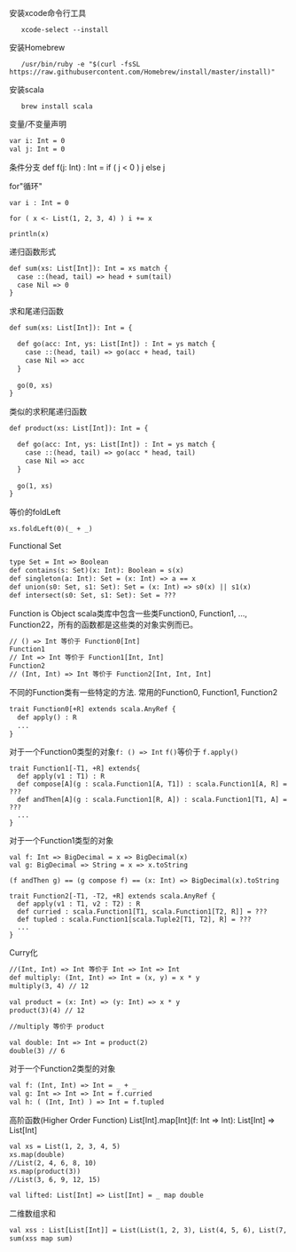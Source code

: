 
安装xcode命令行工具
```
   xcode-select --install
```

安装Homebrew
```
   /usr/bin/ruby -e "$(curl -fsSL https://raw.githubusercontent.com/Homebrew/install/master/install)"
```

安装scala
```
   brew install scala
```

变量/不变量声明
```dtd
var i: Int = 0
val j: Int = 0
```

条件分支
def f(j: Int) : Int = if ( j < 0 ) j else j

for"循环"
```
var i : Int = 0

for ( x <- List(1, 2, 3, 4) ) i += x

println(x)
```

递归函数形式
```dtd
def sum(xs: List[Int]): Int = xs match {
  case ::(head, tail) => head + sum(tail)
  case Nil => 0
}
```

求和尾递归函数
```dtd
def sum(xs: List[Int]): Int = {

  def go(acc: Int, ys: List[Int]) : Int = ys match {
    case ::(head, tail) => go(acc + head, tail) 
    case Nil => acc
  }  
  
  go(0, xs)  
}
```
类似的求积尾递归函数
```dtd
def product(xs: List[Int]): Int = {

  def go(acc: Int, ys: List[Int]) : Int = ys match {
    case ::(head, tail) => go(acc * head, tail) 
    case Nil => acc
  }  
  
  go(1, xs)  
}
```
等价的foldLeft
```dtd
xs.foldLeft(0)(_ + _)
```

Functional Set
```dtd
type Set = Int => Boolean
def contains(s: Set)(x: Int): Boolean = s(x)
def singleton(a: Int): Set = (x: Int) => a == x
def union(s0: Set, s1: Set): Set = (x: Int) => s0(x) || s1(x)
def intersect(s0: Set, s1: Set): Set = ???

```
Function is Object
scala类库中包含一些类Function0, Function1, ..., Function22，所有的函数都是这些类的对象实例而已。
```dtd
// () => Int 等价于 Function0[Int]
Function1
// Int => Int 等价于 Function1[Int, Int]
Function2
// (Int, Int) => Int 等价于 Function2[Int, Int, Int]
```
不同的Function类有一些特定的方法. 常用的Function0, Function1, Function2
```dtd
trait Function0[+R] extends scala.AnyRef {
  def apply() : R
  ... 
}
```
对于一个Function0类型的对象```f: () => Int``` ```f()```等价于 ```f.apply()```

```
trait Function1[-T1, +R] extends{
  def apply(v1 : T1) : R
  def compose[A](g : scala.Function1[A, T1]) : scala.Function1[A, R] = ???
  def andThen[A](g : scala.Function1[R, A]) : scala.Function1[T1, A] = ???
  ...
}
```
对于一个Function1类型的对象
```
val f: Int => BigDecimal = x => BigDecimal(x)
val g: BigDecimal => String = x => x.toString

(f andThen g) == (g compose f) == (x: Int) => BigDecimal(x).toString
```
```
trait Function2[-T1, -T2, +R] extends scala.AnyRef {
  def apply(v1 : T1, v2 : T2) : R
  def curried : scala.Function1[T1, scala.Function1[T2, R]] = ??? 
  def tupled : scala.Function1[scala.Tuple2[T1, T2], R] = ???
  ...
}
```
Curry化
```dtd
//(Int, Int) => Int 等价于 Int => Int => Int
def multiply: (Int, Int) => Int = (x, y) = x * y
multiply(3, 4) // 12

val product = (x: Int) => (y: Int) => x * y
product(3)(4) // 12

//multiply 等价于 product

val double: Int => Int = product(2)
double(3) // 6
```

对于一个Function2类型的对象
```dtd
val f: (Int, Int) => Int = _ + _
val g: Int => Int => Int = f.curried
val h: ( (Int, Int) ) => Int = f.tupled
```

高阶函数(Higher Order Function)
List[Int].map[Int](f: Int => Int): List[Int] => List[Int]
```dtd
val xs = List(1, 2, 3, 4, 5)
xs.map(double)
//List(2, 4, 6, 8, 10)
xs.map(product(3))
//List(3, 6, 9, 12, 15) 

val lifted: List[Int] => List[Int] = _ map double
```  

二维数组求和
```dtd
val xss : List[List[Int]] = List(List(1, 2, 3), List(4, 5, 6), List(7, 8, 9, 10)
sum(xss map sum)
```



